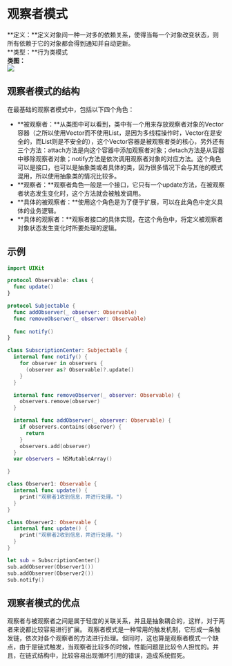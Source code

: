 # 观察者模式
**定义：**定义对象间一种一对多的依赖关系，使得当每一个对象改变状态，则所有依赖于它的对象都会得到通知并自动更新。<br>
**类型：**行为类模式<br>
**类图：**<br>
![](http://wiki.jikexueyuan.com/project/java-design-pattern/images/observer-pattern-1.jpg)

## 观察者模式的结构

在最基础的观察者模式中，包括以下四个角色：
* **被观察者：**从类图中可以看到，类中有一个用来存放观察者对象的Vector容器（之所以使用Vector而不使用List，是因为多线程操作时，Vector在是安全的，而List则是不安全的），这个Vector容器是被观察者类的核心，另外还有三个方法：attach方法是向这个容器中添加观察者对象；detach方法是从容器中移除观察者对象；notify方法是依次调用观察者对象的对应方法。这个角色可以是接口，也可以是抽象类或者具体的类，因为很多情况下会与其他的模式混用，所以使用抽象类的情况比较多。
* **观察者：**观察者角色一般是一个接口，它只有一个update方法，在被观察者状态发生变化时，这个方法就会被触发调用。
* **具体的被观察者：**使用这个角色是为了便于扩展，可以在此角色中定义具体的业务逻辑。
* **具体的观察者：**观察者接口的具体实现，在这个角色中，将定义被观察者对象状态发生变化时所要处理的逻辑。
## 示例
```swift
import UIKit

protocol Observable: class {
  func update()
}

protocol Subjectable {
  func addObserver(_ observer: Observable)
  func removeObserver(_ observer: Observable)
  
  func notify()
}

class SubscriptionCenter: Subjectable {
  internal func notify() {
    for observer in observers {
      (observer as? Observable)?.update()
    }
  }

  internal func removeObserver(_ observer: Observable) {
    observers.remove(observer)
  }

  internal func addObserver(_ observer: Observable) {
    if observers.contains(observer) {
      return
    }
    observers.add(observer)
  }
  var observers = NSMutableArray()

}

class Observer1: Observable {
  internal func update() {
    print("观察者1收到信息，并进行处理。")
  }
}

class Observer2: Observable {
  internal func update() {
    print("观察者2收到信息，并进行处理。")
  }
}

let sub = SubscriptionCenter()
sub.addObserver(Observer1())
sub.addObserver(Observer2())
sub.notify()
```
## 观察者模式的优点
观察者与被观察者之间是属于轻度的关联关系，并且是抽象耦合的，这样，对于两者来说都比较容易进行扩展。
观察者模式是一种常用的触发机制，它形成一条触发链，依次对各个观察者的方法进行处理。但同时，这也算是观察者模式一个缺点，由于是链式触发，当观察者比较多的时候，性能问题是比较令人担忧的。并且，在链式结构中，比较容易出现循环引用的错误，造成系统假死。

